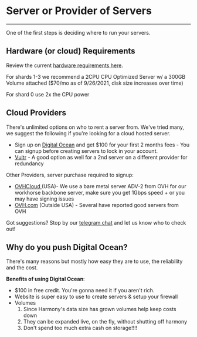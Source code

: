 # Server or Provider of Servers
---
One of the first steps is deciding where to run your servers.
## Hardware \(or cloud\) Requirements

Review the current [hardware requirements here](https://docs.harmony.one/home/network/validators/server-setup/requirements).

For shards 1-3 we recommend a 2CPU CPU Optimized Server w/ a 300GB Volume attached \($70/mo as of 9/26/2021, disk size increases over time\)

For shard 0 use 2x the CPU power 

## Cloud Providers

There's unlimited options on who to rent a server from. We've tried many, we suggest the following if you're looking for a cloud hosted server.

* Sign up on [Digital Ocean](https://m.do.co/c/b761e5fdd694) and get $100 for your first 2 months fees - You can signup before creating servers to lock in your account.
* [Vultr](https://www.vultr.com/?ref=8873853) - A good option as well for a 2nd server on a different provider for redundancy

Other Providers, server purchase required to signup:

* [OVHCloud ](https://us.ovhcloud.com/)\(USA\)- We use a bare metal server ADV-2 from OVH for our workhorse backbone server, make sure you get 1Gbps speed + or you may have signing issues
* [OVH.com](https://www.ovh.com/world/) \(Outside USA\) - Several have reported good servers from OVH

Got suggestions? Stop by our [telegram chat](https://t.me/easynodesupport) and let us know who to check out!

## Why do you push Digital Ocean?

There's many reasons but mostly how easy they are to use, the reliability and the cost.

**Benefits of using Digital Ocean**:

* $100 in free credit. You're gonna need it if you aren't rich.
* Website is super easy to use to create servers & setup your firewall
* Volumes
  1. Since Harmony's data size has grown volumes help keep costs down
  2. They can be expanded live, on the fly, without shutting off harmony
  3. Don't spend too much extra cash on storage!!!!

